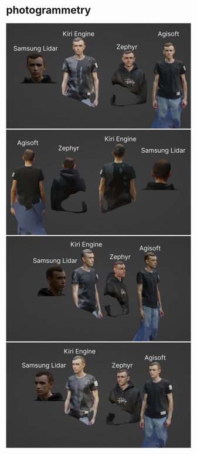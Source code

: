 # photogrammetry

![Alt text](./1.png?raw=true)
![Alt text](./2.png?raw=true)
![Alt text](./3.png?raw=true)
![Alt text](./4.png?raw=true)
